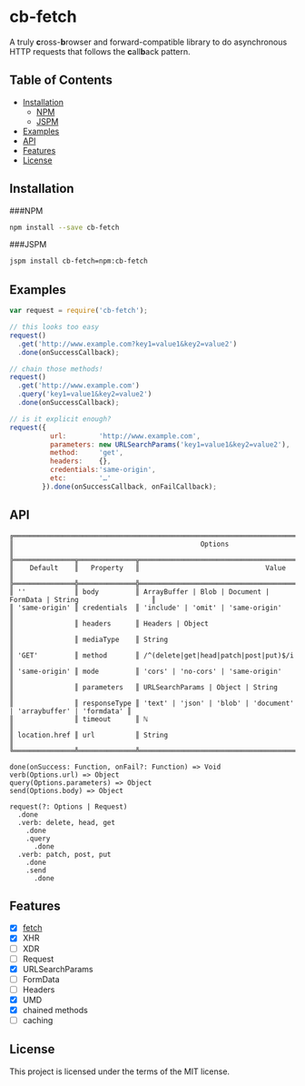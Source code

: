 # cb-fetch

A truly **c**ross-**b**rowser and forward-compatible library to do asynchronous HTTP requests that follows the **c**all**b**ack pattern.

## Table of Contents
  - [Installation](#installation)
    - [NPM](#npm)
    - [JSPM](#jspm)
  - [Examples](#examples)
  - [API](#api)
  - [Features](#features)
  - [License](#license)

## Installation
###NPM
```sh
npm install --save cb-fetch
```
###JSPM
```sh
jspm install cb-fetch=npm:cb-fetch
```
## Examples
```js
var request = require('cb-fetch');

// this looks too easy
request()
  .get('http://www.example.com?key1=value1&key2=value2')
  .done(onSuccessCallback);

// chain those methods!
request()
  .get('http://www.example.com')
  .query('key1=value1&key2=value2')
  .done(onSuccessCallback);

// is it explicit enough?
request({
          url:        'http://www.example.com',
          parameters: new URLSearchParams('key1=value1&key2=value2'),
          method:     'get',
          headers:    {},
          credentials:'same-origin',
          etc:        '…'
        }).done(onSuccessCallback, onFailCallback);
```
## API
```
╔═══════════════════════════════════════════════════════════════════════════════════════════════════╗
║                                              Options                                              ║
╠═══════════════╦══════════════╦════════════════════════════════════════════════════════════════════╣
║    Default    ║   Property   ║                               Value                                ║
╠═══════════════╬══════════════╬════════════════════════════════════════════════════════════════════╣
║ ''            ║ body         ║ ArrayBuffer | Blob | Document | FormData | String                  ║
║ 'same-origin' ║ credentials  ║ 'include' | 'omit' | 'same-origin'                                 ║
║               ║ headers      ║ Headers | Object                                                   ║
║               ║ mediaType    ║ String                                                             ║
║ 'GET'         ║ method       ║ /^(delete|get|head|patch|post|put)$/i                              ║
║ 'same-origin' ║ mode         ║ 'cors' | 'no-cors' | 'same-origin'                                 ║
║               ║ parameters   ║ URLSearchParams | Object | String                                  ║
║               ║ responseType ║ 'text' | 'json' | 'blob' | 'document' | 'arraybuffer' | 'formdata' ║
║               ║ timeout      ║ ℕ                                                                  ║
║ location.href ║ url          ║ String                                                             ║
╚═══════════════╩══════════════╩════════════════════════════════════════════════════════════════════╝

done(onSuccess: Function, onFail?: Function) => Void
verb(Options.url) => Object
query(Options.parameters) => Object
send(Options.body) => Object

request(?: Options | Request)
  .done
  .verb: delete, head, get
    .done
    .query
      .done
  .verb: patch, post, put
    .done
    .send
      .done
```
## Features
- [x] [fetch](https://fetch.spec.whatwg.org/#fetch-method)
- [x] XHR
- [ ] XDR
- [ ] Request
- [x] URLSearchParams
- [ ] FormData
- [ ] Headers
- [x] UMD
- [x] chained methods
- [ ] caching

## License
This project is licensed under the terms of the MIT license.

